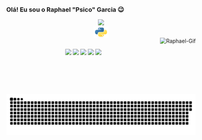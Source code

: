 ### Olá! Eu sou o Raphael "Psico" Garcia 😉
 
<div align="center">
  <a href="https://github.com/psicoraphael">
  <img height="180em" src="https://github-readme-stats.vercel.app/api?username=psicoraphael&show_icons=true&theme=radical&include_all_commits=true&count_private=true"/>
</div>

<div align="center"> 
  <img align="center" alt="Raphael-Python" height="30" width="40" src="https://raw.githubusercontent.com/devicons/devicon/master/icons/python/python-original.svg">
</div>
  
  <img align="right" alt="Raphael-Gif" height="150" src="https://media.discordapp.net/attachments/820683590722781277/894080487193210880/GitHub_-_Gif.gif">
    
  ##
  
<div align="center"> 
   <a href="https://www.linkedin.com/in/psicoraphael/" target="_blank"><img src="https://img.shields.io/badge/LinkedIn-0077B5?style=for-the-badge&logo=linkedin&logoColor=white" target="_blank"></a>
  <a href="https://www.twitch.tv/psicoraphael" target="_blank"><img src="https://img.shields.io/badge/Twitch-9146FF?style=for-the-badge&logo=twitch&logoColor=white" target="_blank"></a>
  <a href="https://www.youtube.com/channel/UC1XzWK1UsO0nELambkfqmuA" target="_blank"><img src="https://img.shields.io/badge/YouTube-FF0000?style=for-the-badge&logo=youtube&logoColor=white" target="_blank"></a>
  <a href="https://twitter.com/Psicoraphael" target="_blank"><img src="https://img.shields.io/badge/Twitter-1DA1F2?style=for-the-badge&logo=twitter&logoColor=white" target="_blank"></a>
  <a href="https://www.instagram.com/psicoraphael/" target="_blank"><img src="https://img.shields.io/badge/Instagram-E4405F?style=for-the-badge&logo=instagram&logoColor=white" target="_blank"></a>  
</div>
  
  ![Snake animation](https://github.com/psicoraphael/psicoraphael/blob/output/github-contribution-grid-snake.svg)
